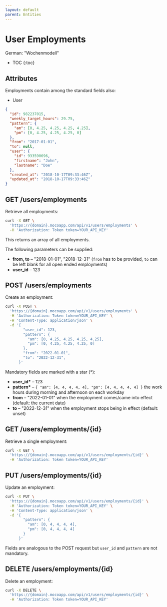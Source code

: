 ```yaml
---
layout: default
parent: Entities
---
```


# User Employments

German: "Wochenmodell"

- TOC
{:toc}

## Attributes

Employments contain among the standard fields also:

- User

```json
{
  "id": 982237015,
  "weekly_target_hours": 29.75,
  "pattern": {
    "am": [0, 4.25, 4.25, 4.25, 4.25],
    "pm": [0, 4.25, 4.25, 4.25, 0]
  },
  "from": "2017-01-01",
  "to": null,
  "user": {
    "id": 933590696,
    "firstname": "John",
    "lastname": "Doe"
  },
  "created_at": "2018-10-17T09:33:46Z",
  "updated_at": "2018-10-17T09:33:46Z"
}
```

## GET /users/employments

Retrieve all employments:

```bash
curl -X GET \
  'https://{domain}.mocoapp.com/api/v1/users/employments' \
  -H 'Authorization: Token token=YOUR_API_KEY'
```

This returns an array of all employments.

The following parameters can be supplied:

- **from, to** – "2018-01-01", "2018-12-31" (`from` has to be provided, `to` can be left blank for all open ended employments)
- **user_id** – 123

## POST /users/employments

Create an employment:

```bash
curl -X POST \
  'https://{domain}.mocoapp.com/api/v1/users/employments' \
  -H 'Authorization: Token token=YOUR_API_KEY' \
  -H 'Content-Type: application/json' \
  -d '{
        "user_id": 123,
        "pattern": {
          "am": [0, 4.25, 4.25, 4.25, 4.25],
          "pm": [0, 4.25, 4.25, 4.25, 0]
        },
        "from": "2022-01-01",
        "to": "2022-12-31",
      }'
```

Mandatory fields are marked with a star (\*):

- **user_id\*** – 123
- **pattern\*** – `{ "am": [4, 4, 4, 4, 4], "pm": [4, 4, 4, 4, 4] }` the work hours during morning and afternoon on each workday
- **from** – "2022-01-01" when the employment comes/came into effect (default: the current date)
- **to** – "2022-12-31" when the employment stops being in effect (default: unset)

## GET /users/employments/{id}

Retrieve a single employment:

```bash
curl -X GET \
  'https://{domain}.mocoapp.com/api/v1/users/employments/{id}' \
  -H 'Authorization: Token token=YOUR_API_KEY'
```

## PUT /users/employments/{id}

Update an employment:

```bash
curl -X PUT \
  'https://{domain}.mocoapp.com/api/v1/users/employments/{id}' \
  -H 'Authorization: Token token=YOUR_API_KEY' \
  -H 'Content-Type: application/json' \
  -d '{
        "pattern": {
          "am": [0, 4, 4, 4, 4],
          "pm": [0, 4, 4, 4, 4]
        }
      }'
```

Fields are analogous to the POST request but `user_id` and `pattern` are not mandatory.

## DELETE /users/employments/{id}

Delete an employment:

```bash
curl -X DELETE \
  'https://{domain}.mocoapp.com/api/v1/users/employments/{id}' \
  -H 'Authorization: Token token=YOUR_API_KEY'
```
